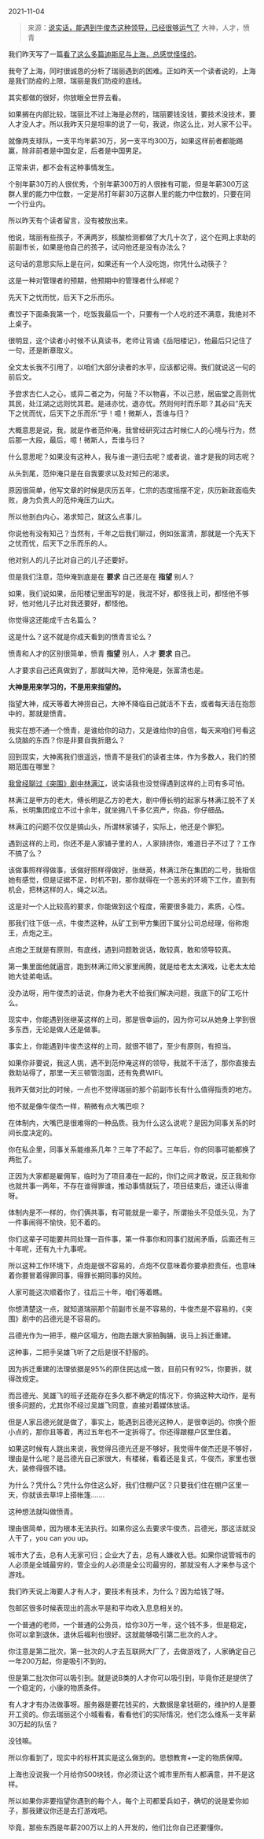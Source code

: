 2021-11-04

> 来源：[说实话，能遇到牛俊杰这种领导，已经很够运气了](http://mp.weixin.qq.com/s?__biz=MzU0MjYwNDU2Mw==&mid=2247502200&idx=2&sn=4f91f9afe8b94d0d3c06871fd3066557&chksm=fb1aa504cc6d2c12fe3bca0e9d8dde606a85bc3bdf6634981c631a3b06fa6df6fcdc428de255&scene=27#wechat_redirect)
> 大神，人才，愤青

我们昨天写了一篇[看了这么多篇迪斯尼与上海，总感觉怪怪的](http://mp.weixin.qq.com/s?__biz=MzU0MjYwNDU2Mw==&mid=2247502191&idx=2&sn=00364e29503a5a64b9a9406228efb544&chksm=fb1aa513cc6d2c057209bcba1362fbd49c40318b3b457d8ae79bc483b626ed9f160d91928f3d&scene=21#wechat_redirect)。  

  

我夸了上海，同时很诚恳的分析了瑞丽遇到的困难。正如昨天一个读者说的，上海是我们防疫的上限，瑞丽是我们防疫的底线。

  

其实都做的很好，你放眼全世界去看。

  

如果搁在内部比较，瑞丽比不过上海是必然的，瑞丽要钱没钱，要技术没技术，要人才没人才。所以我昨天只是坦率的说了一句，我说，你这么比，对人家不公平。

  

就像两支球队，一支平均年薪30万，另一支平均300万，如果这样前者都能踢赢，除非前者是中国女足，后者是中国男足。  

  

正常来讲，都不会有这种事情发生。  

  

个别年薪30万的人很优秀，个别年薪300万的人很挫有可能，但是年薪300万这群人里的能力中位数，一定是吊打年薪30万这群人里的能力中位数的，只要在同一个行业内。

  

所以昨天有个读者留言，没有被放出来。  

  

他说，瑞丽有些孩子，不满两岁，核酸检测都做了大几十次了，这个在网上求助的前副市长，如果是他自己的孩子，试问他还是没有办法么？

  

这句话的意思实际上是在问，如果还有一个人没吃饱，你凭什么动筷子？  

  

这是一种对管理者的预期，他预期中的管理者什么样呢？  

  

先天下之忧而忧，后天下之乐而乐。

  

煮饺子下面条我第一个，吃饭我最后一个，只要有一个人吃的还不满意，我绝对不上桌子。

  

很明显，这个读者小时候不认真读书，老师让背诵《岳阳楼记》，他最后只记住了一句，还是断章取义。

  

全文太长我不引用了，以咱们大部分读者的水平，应该都记得。我们就说这一句的前后文。

  

予尝求古仁人之心，或异二者之为，何哉？不以物喜，不以己悲，居庙堂之高则忧其民，处江湖之远则忧其君。是进亦忧，退亦忧。然则何时而乐耶？其必曰“先天下之忧而忧，后天下之乐而乐”乎！噫！微斯人，吾谁与归？

  

大概意思是说，我，就是作者范仲淹，我曾经研究过古时候仁人的心境与行为，然后那一大段，最后，噫！微斯人，吾谁与归？

  

什么意思呢？如果没有这种人，我与谁一道归去呢？或者说，谁才是我的同志呢？

  

从头到尾，范仲淹只是在自我要求以及对知己的渴求。  

  

原因很简单，他写文章的时候是庆历五年，仁宗的态度摇摆不定，庆历新政面临失败，身为负责人的范仲淹压力山大。

  

所以他剖白内心，渴求知己，就这么点事儿。  

  

你说他有没有知己？当然有，千年之后我们聊过，例如张富清，那就是一个先天下之忧而忧，后天下之乐而乐的人。  

  

他对别人的儿子比对自己的儿子还要好。

  

但是我们注意，范仲淹到底是在 **要求** 自己还是在 **指望** 别人？  

  

如果，我们说如果，岳阳楼记里面写的是，我混不好，都怪我上司，都怪他不够好，他对他儿子比对我还要好，都怪他。  

  

你觉得这还能成千古名篇么？

  

这是什么？这不就是你成天看到的愤青言论么？

  

愤青和人才的区别很简单，愤青 **指望** 别人，人才 **要求** 自己。

  

人才要求自己还真做到了，那就叫大神，范仲淹是，张富清也是。  

  

 **大神是用来学习的，不是用来指望的。**

  

指望大神，成天等着大神捞自己，大神不降临自己就活不下去，或者每天活在抱怨中的，那就是愤青。  

  

我实在想不通一个愤青，是谁给你的动力，又是谁给你的自信，每天来咱们号看这么烧脑的东西？你是非要自我折磨么？  

  

回到现实，大神离我们很遥远，愤青不是我们的读者主体，作为多数人，我们的预期范围在哪里？

  

[我曾经聊过《突围》剧中林满江](http://mp.weixin.qq.com/s?__biz=MzU0MjYwNDU2Mw==&mid=2247502044&idx=2&sn=f0265e8a0fcde4784d52985028371cf7&chksm=fb1aa4a0cc6d2db696f6cc58e1f528c1f32e50a133995fd5ab7e6cd80f41255345d720f2cc34&scene=21#wechat_redirect)，说实话我也没觉得遇到这样的上司有多可怕。

  

林满江是甲方的老大，傅长明是乙方的老大，剧中傅长明的起家与林满江脱不了关系，长明集团成立不过十余年，就坐拥八千多亿资产，你品，你仔细品。

  

林满江的问题不仅仅是搞山头，所谓林家铺子，实际上，他还是个罪犯。

  

遇到这样的上司，你还不是人家铺子里的人，人家排挤你，难道日子不过了？工作不搞了么？  

  

该做事照样得做事，该做好照样得做好，张继英，林满江所在集团的二号，我相信她有感觉，但是证据不足，时机不到，那你就得在一个恶劣的环境下工作，直到有机会，把林这样的人，绳之以法。

  

这是对一个人比较高的要求，你能做到这个程度，需要很多能力，素质，心性。  

  

那我们往下低一点，牛俊杰这种，从矿工到甲方集团下属分公司总经理，俗称炮王，点炮之王。  

  

点炮之王就是有原则，有底线，遇到问题敢说话，敢较真，敢和领导较真。

  

第一集里面他就逼宫，跑到林满江师父家里闹腾，就是给老太太演戏，让老太太给她大徒弟电话。

  

没办法呀，用牛俊杰的话说，你身为老大不给我们解决问题，我底下的矿工吃什么。  

  

现实中，你能遇到张继英这样的上司，那是很幸运的，因为你可以从她身上学到很多东西，无论是做人还是做事。  

  

事实上，你能遇到牛俊杰这样的上司，就很不错了，至少有原则，有担当。  

  

如果你非要说，我这人挑，遇不到范仲淹这样的领导，我就不干活了，那你直接去救助站得了，那里一天三顿管泡面，还有免费WIFI。  

  

我昨天做对比的时候，一点也不觉得瑞丽的那个前副市长有什么值得指责的地方。  

  

他不就是像牛俊杰一样，稍微有点大嘴巴呗？  

  

在体制内，大嘴巴是很难得的一种品质。我为什么这么说呢？是因为同事关系的时间长度决定的。

  

你在私企里，同事关系能维系几年？三年了不起了。三年后，你的同事可能都换了两批了。

  

正因为大家都是雇佣军，临时为了项目凑在一起的，你们之间才敢说，反正我和你也就共事一两年，不存在谁得罪谁，推动事情就玩了，项目结束后，谁还认得谁呀。

  

体制内是不一样的，你们俩共事，有可能就是一辈子，所谓抬头不见低头见，为了一件事闹得不愉快，犯不着的。  

  

你们这辈子可能要共同处理一百件事，第一件事你和同事们就闹矛盾，后面还有三十年呢，还有九十九事呢。

  

所以这种工作环境下，点炮是很不容易的，点炮不仅意味着你要承担责任，也意味着你要冒着得罪同事，得罪长期同事的风险。  

  

人家可能这次顺着你了，往后三十年，咱们等着瞧。

  

你想清楚这一点，就知道瑞丽那个前副市长是不容易的，牛俊杰是不容易的，《突围》剧中的吕德光是不容易的。  

  

吕德光作为一把手，棚户区塌方，他跑去跟大家拍胸脯，说马上拆迁重建。

  

这种事，二把手吴雄飞听了之后是很不舒服的。

  

因为拆迁重建的法理依据是95%的原住民达成一致，目前只有92%，你要拆，就得改规定。  

  

而吕德光、吴雄飞的班子还能存在多久都不确定的情况下，你搞这种大动作，是有很多问题的，尤其你不经过吴雄飞同意，直接对着媒体放话。

  

但是人家吕德光就是做了，事实上，能遇到吕德光这种人，是很幸运的。你换个胆小点的，那你且等着，再过五年也不一定拆得了。你还得跟棚户区里住着。

  

如果这时候有人跳出来说，我觉得吕德光还是不够好，我觉得牛俊杰还是不够好，理由是什么呢？是吕德光自己家很大，有楼梯，看着还是复式，牛俊杰，家里也很大，装修得很不错。

  

为什么？凭什么？凭什么你住这么好，我们住棚户区？只要我们住在棚户区里一天，你就该去草坪上搭帐篷.......

  

这种想法就叫做愤青。  

  

理由很简单，因为根本无法执行。如果你这么去要求牛俊杰，吕德光，那这活就没人干了，you can you up。

  

城市大了去，总有人无家可归；企业大了去，总有人嫌收入低。如果你说管城市的人必须是全城最穷的，管企业的人必须是全公司最穷的，那就没有人才来参与这个游戏。  

  

我们昨天说上海要人才有人才，要技术有技术，为什么？因为给钱了呀。

  

包邮区很多时候表现出的高水平是和平均收入息息相关的。

  

一个普通的老师，一个普通的公务员，给你30万一年，这个钱不多，但是稳定，你可以拿到退休，退休后福利也很好。这就能够吸引第二批次的人才。

  

你注意是第二批次，第一批次的人才去互联网大厂了，去做游戏了，人家确定自己一年200万起，你是吸引不到的。

  

但是第二批次你可以吸引到。就是说B类的人才你可以吸引到，毕竟你还是提供了一个稳定的，小康的物质条件。

  

有人才才有办法做事呀。服务器是要花钱买的，大数据是拿钱砸的，维护的人是要开工资的。你去瑞丽这个小城看看，看看他们的实际情况，他们怎么维系一支年薪30万起的队伍？

  

没钱嘛。

  

所以你看到了，现实中的标杆其实是这么做到的。思想教育+一定的物质保障。

  

上海也没说我一个月给你500块钱，你必须让这个城市里所有人都满意，并不是这样。  

  

所以如果你非要指望你遇到的每个人，每个上司都爱兵如子，确切的说是爱你如子，那我建议你还是去打游戏吧。  

  

毕竟，那些东西是年薪200万以上的人开发的，他们比你自己还要懂你。

